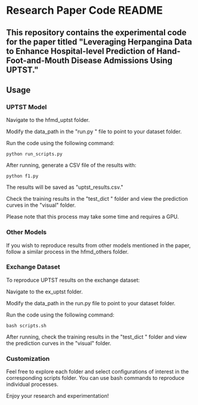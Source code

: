 # Research Paper Code README
## This repository contains the experimental code for the paper titled "Leveraging Herpangina Data to Enhance Hospital-level Prediction of Hand-Foot-and-Mouth Disease Admissions Using UPTST."

## Usage
### UPTST Model
Navigate to the hfmd_uptst folder.

Modify the data_path in the "run.py " file to point to your dataset folder.

Run the code using the following command:

```python run_scripts.py```

After running, generate a CSV file of the results with:

```python f1.py```

The results will be saved as "uptst_results.csv."

Check the training results in the "test_dict " folder and view the prediction curves in the "visual" folder.

Please note that this process may take some time and requires a GPU.

### Other Models
If you wish to reproduce results from other models mentioned in the paper, follow a similar process in the hfmd_others folder.

### Exchange Dataset
To reproduce UPTST results on the exchange dataset:

Navigate to the ex_uptst folder.

Modify the data_path in the run.py file to point to your dataset folder.

Run the code using the following command:

```bash scripts.sh```

After running, check the training results in the "test_dict " folder and view the prediction curves in the "visual" folder.

### Customization
Feel free to explore each folder and select configurations of interest in the corresponding scripts folder. You can use bash commands to reproduce individual processes.

Enjoy your research and experimentation!

